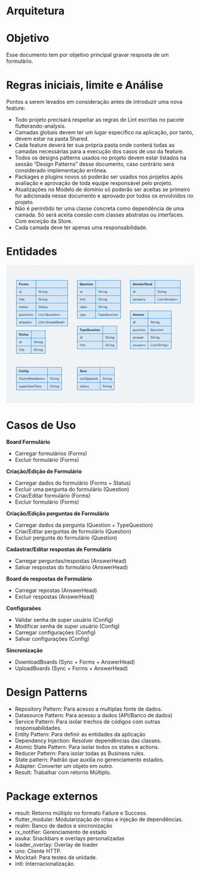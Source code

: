 # Arquitetura

# Objetivo

Esse documento tem por objetivo principal gravar resposta de um formulário.

# Regras iniciais, limite e Análise

Pontos a serem levados em consideração antes de introduzir uma nova feature:

- Todo projeto precisará respeitar as regras de Lint escritas no pacote flutterando-analysis.
- Camadas globais devem ter um lugar específico na aplicação, por tanto, devem estar na pasta Shared.
- Cada feature deverá ter sua própria pasta onde conterá todas as camadas necessárias para a execução dos casos de uso da feature.
- Todos os designs patterns usados no projeto devem estar listados na sessão “Design Patterns” desse documento, caso contrário será considerado implementação errônea.
- Packages e plugins novos só poderão ser usados nos projetos após avaliação e aprovação de toda equipe responsável pelo projeto.
- Atualizações no Modelo de domínio só poderão ser aceitas se primeiro for adicionada nesse documento e aprovado por todos os envolvidos no projeto.
- Não é permitido ter uma classe concreta como dependência de uma camada. Só será aceita coesão com classes abstratas ou interfaces. Com exceção da Store.
- Cada camada deve ter apenas uma responsabilidade.

# Entidades

![image](github/images/entities.png)

# Casos de Uso
**Board Formulário**
- Carregar formulários (Forms)
- Excluir formulário (Forms)

**Criação/Edição de Formulário**
- Carregar dados do formulário (Forms + Status)
- Excluir uma pergunta do formulário (Question)
- Criar/Editar formulário (Forms)
- Excluir formulário (Forms)

**Criação/Edição perguntas de Formulário**
- Carregar dados da pergunta (Question + TypeQuestion)
- Criar/Editar perguntas de formulário (Question)
- Excluir pergunta do formulário (Question)

**Cadastrar/Editar respostas de Formulário**
- Carregar perguntas/respostas (AnswerHead)
- Salvar respostas do formulário (AnswerHead)

**Board de respostas de Formulário**
- Carregar repostas (AnswerHead)
- Excluir respostas (AnswerHead)

**Configuraões**
- Validar senha de super usuário (Config)
- Modificar senha de super usuário (Config)
- Carregar configurações (Config)
- Salvar configurações (Config)

**Sincronização**
- DownloadBoards (Sync + Forms + AnswerHead)
- UploadBoards (Sync + Forms + AnswerHead)

# Design Patterns

- Repository Pattern: Para acesso a multiplas fonte de dados.
- Datasource Pattern: Para acesso a dados (API/Banco de dados)
- Service Pattern: Para isolar trechos de códigos com outras responsabilidades.
- Entity Pattern: Para definir as entidades da aplicação
- Dependency Injection: Resolver dependências das classes.
- Atomic State Pattern: Para isolar todos os states e actions.
- Reducer Pattern: Para isolar todas as Business rules.
- State pattern: Padrão que auxilia no gerenciamento estados.
- Adapter: Converter um objeto em outro.
- Result: Trabalhar com retorno Múltiplo.

# Package externos

- result: Retorno múltiplo no formato Failure e Success.
- flutter_modular: Modularização de rotas e injeção de dependências.
- realm: Banco de dados e sincronização
- rx_notifier: Gerenciamento de estado
- asuka: Snackbars e overlays personalizadas
- loader_overlay: Overlay de loader
- uno: Cliente HTTP.
- Mocktail: Para testes de unidade.
- intl: Internacionalização.
